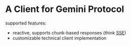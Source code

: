 # A Client for Gemini Protocol

supported features:
* reactive, supports chunk-based responses (think [SSE](https://developer.mozilla.org/en-US/docs/Web/API/Server-sent_events/Using_server-sent_events))
* customizable technical client implementation
